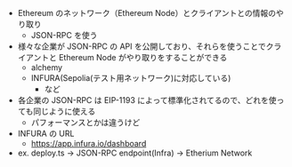 - Ethereum のネットワーク（Ethereum Node）とクライアントとの情報のやり取り
  - JSON-RPC を使う
- 様々な企業が JSON-RPC の API を公開しており、それらを使うことでクライアントと Ethereum Node がやり取りをすることができる
  - alchemy
  - INFURA(Sepolia(テスト用ネットワーク)に対応している)
    - など
- 各企業の JSON-RPC は EIP-1193 によって標準化されてるので、どれを使っても同じように使える
  - パフォーマンスとかは違うけど
- INFURA の URL
  - https://app.infura.io/dashboard
- ex. deploy.ts -> JSON-RPC endpoint(Infra) -> Etherium Network
